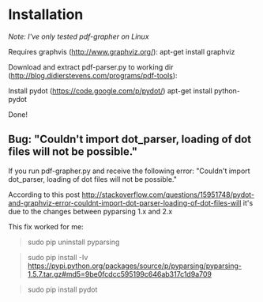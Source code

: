 # Installation #

_Note: I've only tested pdf-grapher on Linux_

Requires graphvis (http://www.graphviz.org/):
apt-get install graphviz

Download and extract pdf-parser.py to working dir (http://blog.didierstevens.com/programs/pdf-tools):

Install pydot (https://code.google.com/p/pydot/)
apt-get install python-pydot

Done!

## Bug: "Couldn't import dot\_parser, loading of dot files will not be possible." ##
If you run pdf-grapher.py and receive the following error: "Couldn't import dot\_parser, loading of dot files will not be possible."

According to this post http://stackoverflow.com/questions/15951748/pydot-and-graphviz-error-couldnt-import-dot-parser-loading-of-dot-files-will it's due to the changes between pyparsing 1.x and 2.x

This fix worked for me:

> sudo pip uninstall pyparsing

> sudo pip install -Iv https://pypi.python.org/packages/source/p/pyparsing/pyparsing-1.5.7.tar.gz#md5=9be0fcdcc595199c646ab317c1d9a709

> sudo pip install pydot